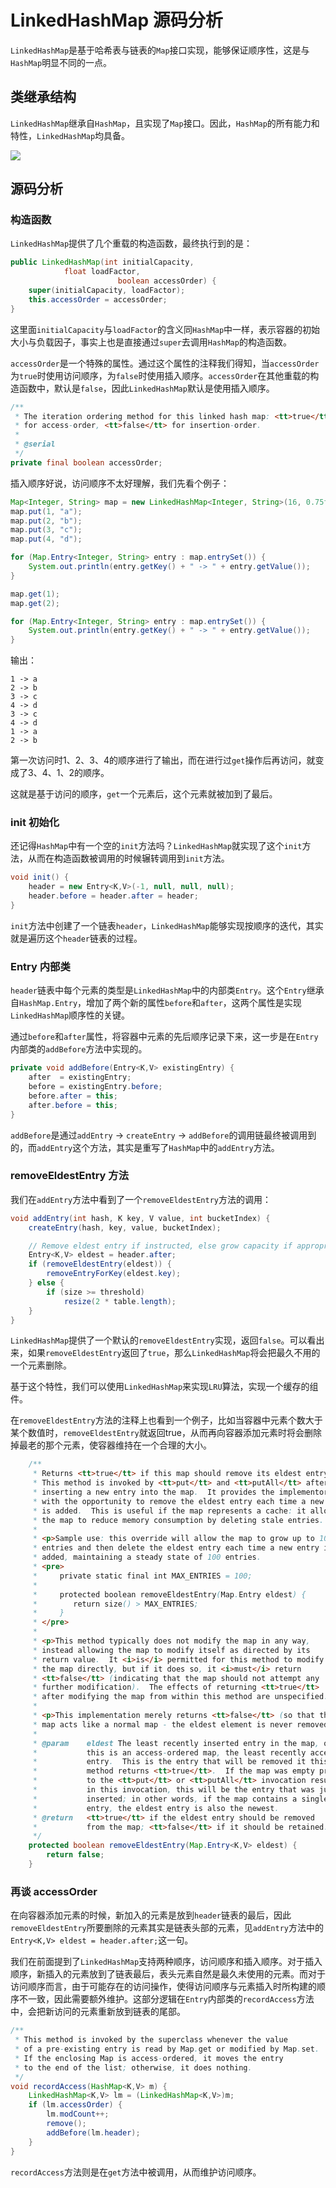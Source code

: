 # LinkedHashMap 源码分析

`LinkedHashMap`是基于哈希表与链表的`Map`接口实现，能够保证顺序性，这是与`HashMap`明显不同的一点。

## 类继承结构

`LinkedHashMap`继承自`HashMap`，且实现了`Map`接口。因此，`HashMap`的所有能力和特性，`LinkedHashMap`均具备。

<img src="chapter_collection/image/LinkedHashMap.png" />

## 源码分析

### 构造函数

`LinkedHashMap`提供了几个重载的构造函数，最终执行到的是：

```java
public LinkedHashMap(int initialCapacity,
            float loadFactor,
                        boolean accessOrder) {
    super(initialCapacity, loadFactor);
    this.accessOrder = accessOrder;
}
```

这里面`initialCapacity`与`loadFactor`的含义同`HashMap`中一样，表示容器的初始大小与负载因子，事实上也是直接通过`super`去调用`HashMap`的构造函数。

`accessOrder`是一个特殊的属性。通过这个属性的注释我们得知，当`accessOrder`为`true`时使用访问顺序，为`false`时使用插入顺序。`accessOrder`在其他重载的构造函数中，默认是`false`，因此`LinkedHashMap`默认是使用插入顺序。

```java
/**
 * The iteration ordering method for this linked hash map: <tt>true</tt>
 * for access-order, <tt>false</tt> for insertion-order.
 *
 * @serial
 */
private final boolean accessOrder;
```

插入顺序好说，访问顺序不太好理解，我们先看个例子：

```java
Map<Integer, String> map = new LinkedHashMap<Integer, String>(16, 0.75f, true);
map.put(1, "a");
map.put(2, "b");
map.put(3, "c");
map.put(4, "d");

for (Map.Entry<Integer, String> entry : map.entrySet()) {
    System.out.println(entry.getKey() + " -> " + entry.getValue());
}

map.get(1);
map.get(2);

for (Map.Entry<Integer, String> entry : map.entrySet()) {
    System.out.println(entry.getKey() + " -> " + entry.getValue());
}
```

输出：

```
1 -> a
2 -> b
3 -> c
4 -> d
3 -> c
4 -> d
1 -> a
2 -> b
```

第一次访问时1、2、3、4的顺序进行了输出，而在进行过`get`操作后再访问，就变成了3、4、1、2的顺序。

这就是基于访问的顺序，`get`一个元素后，这个元素就被加到了最后。

### init 初始化

还记得`HashMap`中有一个空的`init`方法吗？`LinkedHashMap`就实现了这个`init`方法，从而在构造函数被调用的时候辗转调用到`init`方法。

```java
void init() {
    header = new Entry<K,V>(-1, null, null, null);
    header.before = header.after = header;
}
```

`init`方法中创建了一个链表`header`，`LinkedHashMap`能够实现按顺序的迭代，其实就是遍历这个`header`链表的过程。

### Entry 内部类

`header`链表中每个元素的类型是`LinkedHashMap`中的内部类`Entry`。这个`Entry`继承自`HashMap.Entry`，增加了两个新的属性`before`和`after`，这两个属性是实现`LinkedHashMap`顺序性的关键。

通过`before`和`after`属性，将容器中元素的先后顺序记录下来，这一步是在`Entry`内部类的`addBefore`方法中实现的。

```java
private void addBefore(Entry<K,V> existingEntry) {
    after  = existingEntry;
    before = existingEntry.before;
    before.after = this;
    after.before = this;
}
```

`addBefore`是通过`addEntry` -> `createEntry` -> `addBefore`的调用链最终被调用到的，而`addEntry`这个方法，其实是重写了`HashMap`中的`addEntry`方法。

### removeEldestEntry 方法

我们在`addEntry`方法中看到了一个`removeEldestEntry`方法的调用：

```java
void addEntry(int hash, K key, V value, int bucketIndex) {
    createEntry(hash, key, value, bucketIndex);

    // Remove eldest entry if instructed, else grow capacity if appropriate
    Entry<K,V> eldest = header.after;
    if (removeEldestEntry(eldest)) {
        removeEntryForKey(eldest.key);
    } else {
        if (size >= threshold)
            resize(2 * table.length);
    }
}
```

`LinkedHashMap`提供了一个默认的`removeEldestEntry`实现，返回`false`。可以看出来，如果`removeEldestEntry`返回了`true`，那么`LinkedHashMap`将会把最久不用的一个元素删除。

基于这个特性，我们可以使用`LinkedHashMap`来实现`LRU`算法，实现一个缓存的组件。

在`removeEldestEntry`方法的注释上也看到一个例子，比如当容器中元素个数大于某个数值时，`removeEldestEntry`就返回true，从而再向容器添加元素时将会删除掉最老的那个元素，使容器维持在一个合理的大小。

```java
    /**
     * Returns <tt>true</tt> if this map should remove its eldest entry.
     * This method is invoked by <tt>put</tt> and <tt>putAll</tt> after
     * inserting a new entry into the map.  It provides the implementor
     * with the opportunity to remove the eldest entry each time a new one
     * is added.  This is useful if the map represents a cache: it allows
     * the map to reduce memory consumption by deleting stale entries.
     *
     * <p>Sample use: this override will allow the map to grow up to 100
     * entries and then delete the eldest entry each time a new entry is
     * added, maintaining a steady state of 100 entries.
     * <pre>
     *     private static final int MAX_ENTRIES = 100;
     *
     *     protected boolean removeEldestEntry(Map.Entry eldest) {
     *        return size() > MAX_ENTRIES;
     *     }
     * </pre>
     *
     * <p>This method typically does not modify the map in any way,
     * instead allowing the map to modify itself as directed by its
     * return value.  It <i>is</i> permitted for this method to modify
     * the map directly, but if it does so, it <i>must</i> return
     * <tt>false</tt> (indicating that the map should not attempt any
     * further modification).  The effects of returning <tt>true</tt>
     * after modifying the map from within this method are unspecified.
     *
     * <p>This implementation merely returns <tt>false</tt> (so that this
     * map acts like a normal map - the eldest element is never removed).
     *
     * @param    eldest The least recently inserted entry in the map, or if
     *           this is an access-ordered map, the least recently accessed
     *           entry.  This is the entry that will be removed it this
     *           method returns <tt>true</tt>.  If the map was empty prior
     *           to the <tt>put</tt> or <tt>putAll</tt> invocation resulting
     *           in this invocation, this will be the entry that was just
     *           inserted; in other words, if the map contains a single
     *           entry, the eldest entry is also the newest.
     * @return   <tt>true</tt> if the eldest entry should be removed
     *           from the map; <tt>false</tt> if it should be retained.
     */
    protected boolean removeEldestEntry(Map.Entry<K,V> eldest) {
        return false;
    }
```

### 再谈 accessOrder

在向容器添加元素的时候，新加入的元素是放到`header`链表的最后，因此`removeEldestEntry`所要删除的元素其实是链表头部的元素，见`addEntry`方法中的`Entry<K,V> eldest = header.after;`这一句。

我们在前面提到了`LinkedHashMap`支持两种顺序，访问顺序和插入顺序。对于插入顺序，新插入的元素放到了链表最后，表头元素自然是最久未使用的元素。而对于访问顺序而言，由于可能存在的访问操作，使得访问顺序与元素插入时所构建的顺序不一致，因此需要额外维护。这部分逻辑在`Entry`内部类的`recordAccess`方法中，会把新访问的元素重新放到链表的尾部。

```java
/**
 * This method is invoked by the superclass whenever the value
 * of a pre-existing entry is read by Map.get or modified by Map.set.
 * If the enclosing Map is access-ordered, it moves the entry
 * to the end of the list; otherwise, it does nothing.
 */
void recordAccess(HashMap<K,V> m) {
    LinkedHashMap<K,V> lm = (LinkedHashMap<K,V>)m;
    if (lm.accessOrder) {
        lm.modCount++;
        remove();
        addBefore(lm.header);
    }
}
```

`recordAccess`方法则是在`get`方法中被调用，从而维护访问顺序。